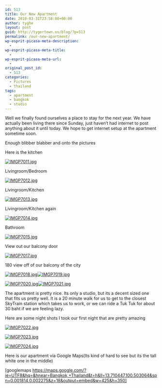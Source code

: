 ```yaml
---
id: 513
title: Our New Apartment
date: 2010-03-31T23:58:08+00:00
author: tyghe
layout: post
guid: http://tygertown.us/blog/?p=513
permalink: /our-new-apartment/
wp-esprit-picasa-meta-description:
  - 
wp-esprit-picasa-meta-title:
  - 
wp-esprit-picasa-meta-url:
  - 
original_post_id:
  - 513
categories:
  - Pictures
  - thailand
tags:
  - apartment
  - bangkok
  - studio
---
```

Well we finally found ourselves a place to stay for the next year. We have actually been living there since Sunday, just haven&#8217;t had internet to post anything about it until today. We hope to get internet setup at the apartment sometime soon.

Enough blibber blabber and onto the pictures

Here is the kitchen

<a rel="lightbox[513]" href="http://lh5.ggpht.com/_wdJ3rlAqngs/S7QzKw6dWZI/AAAAAAAACNc/LbppXW8gHhw/s800/IMGP7011.jpg"><img src="http://lh5.ggpht.com/_wdJ3rlAqngs/S7QzKw6dWZI/AAAAAAAACNc/LbppXW8gHhw/s200/IMGP7011.jpg" alt="IMGP7011.jpg" /></a>

Livingroom/Bedroom

<a rel="lightbox[513]" href="http://lh5.ggpht.com/_wdJ3rlAqngs/S7QzKw6dWZI/AAAAAAAACNc/LbppXW8gHhw/s800/IMGP7011.jpg"></a><a rel="lightbox[513]" href="http://lh5.ggpht.com/_wdJ3rlAqngs/S7QzLqqOK4I/AAAAAAAACNg/1RyQLn4BXcE/s800/IMGP7012.jpg"><img src="http://lh5.ggpht.com/_wdJ3rlAqngs/S7QzLqqOK4I/AAAAAAAACNg/1RyQLn4BXcE/s200/IMGP7012.jpg" alt="IMGP7012.jpg" /></a>

Livingroom/Kitchen

<a rel="lightbox[513]" href="http://lh3.ggpht.com/_wdJ3rlAqngs/S7QzMpegBAI/AAAAAAAACNk/KbhNCuASUNY/s800/IMGP7013.jpg"><img src="http://lh3.ggpht.com/_wdJ3rlAqngs/S7QzMpegBAI/AAAAAAAACNk/KbhNCuASUNY/s200/IMGP7013.jpg" alt="IMGP7013.jpg" /></a>

Livingroom/Kitchen again

<a rel="lightbox[513]" href="http://lh5.ggpht.com/_wdJ3rlAqngs/S7QzOQBzF3I/AAAAAAAACNo/kJu7Q2azp34/s800/IMGP7014.jpg"><img src="http://lh5.ggpht.com/_wdJ3rlAqngs/S7QzOQBzF3I/AAAAAAAACNo/kJu7Q2azp34/s200/IMGP7014.jpg" alt="IMGP7014.jpg" /></a>

Bathroom

<a rel="lightbox[513]" href="http://lh5.ggpht.com/_wdJ3rlAqngs/S7QzP9kBP-I/AAAAAAAACNs/Bw_3lrevHAU/s800/IMGP7015.jpg"><img src="http://lh5.ggpht.com/_wdJ3rlAqngs/S7QzP9kBP-I/AAAAAAAACNs/Bw_3lrevHAU/s200/IMGP7015.jpg" alt="IMGP7015.jpg" /></a>

View out our balcony door

<a rel="lightbox[513]" href="http://lh4.ggpht.com/_wdJ3rlAqngs/S7QzTTTGIyI/AAAAAAAACNw/KO8_p0_Nl98/s800/IMGP7017.jpg"><img src="http://lh4.ggpht.com/_wdJ3rlAqngs/S7QzTTTGIyI/AAAAAAAACNw/KO8_p0_Nl98/s200/IMGP7017.jpg" alt="IMGP7017.jpg" /></a>

180 view off of our balcony of the city

<a rel="lightbox[513]" href="http://lh3.ggpht.com/_wdJ3rlAqngs/S7QzVI82oJI/AAAAAAAACN0/0Qmwuyrg0L4/s800/IMGP7018.jpg"><img src="http://lh3.ggpht.com/_wdJ3rlAqngs/S7QzVI82oJI/AAAAAAAACN0/0Qmwuyrg0L4/s200/IMGP7018.jpg" alt="IMGP7018.jpg" /></a><a rel="lightbox[513]" href="http://lh5.ggpht.com/_wdJ3rlAqngs/S7QzWj-K1-I/AAAAAAAACN4/69moboAYKAM/s800/IMGP7019.jpg"><img src="http://lh5.ggpht.com/_wdJ3rlAqngs/S7QzWj-K1-I/AAAAAAAACN4/69moboAYKAM/s200/IMGP7019.jpg" alt="IMGP7019.jpg" /></a>

<a rel="lightbox[513]" href="http://lh5.ggpht.com/_wdJ3rlAqngs/S7QzWj-K1-I/AAAAAAAACN4/69moboAYKAM/s800/IMGP7019.jpg"></a><a rel="lightbox[513]" href="http://lh3.ggpht.com/_wdJ3rlAqngs/S7QzYtt8CrI/AAAAAAAACN8/Ql9eN-ir6lE/s800/IMGP7020.jpg"><img src="http://lh3.ggpht.com/_wdJ3rlAqngs/S7QzYtt8CrI/AAAAAAAACN8/Ql9eN-ir6lE/s200/IMGP7020.jpg" alt="IMGP7020.jpg" /></a><a rel="lightbox[513]" href="http://lh4.ggpht.com/_wdJ3rlAqngs/S7QzaNl7hNI/AAAAAAAACOA/CbpsXwy-lIU/s800/IMGP7021.jpg"><img src="http://lh4.ggpht.com/_wdJ3rlAqngs/S7QzaNl7hNI/AAAAAAAACOA/CbpsXwy-lIU/s200/IMGP7021.jpg" alt="IMGP7021.jpg" /></a>

The apartment is pretty nice. Its only a studio, but its a decent sized one that fits us pretty well. It is a 20 minute walk for us to get to the closest SkyTrain station which takes us to work, or we can ride a Tuk Tuk for about 30 baht if we are feeling lazy.

Here are some night shots I took our first night that are pretty amazing

<a rel="lightbox[513]" href="http://lh4.ggpht.com/_wdJ3rlAqngs/S7QzH8z0BAI/AAAAAAAACNQ/Na_XEwLSUmA/s800/IMGP7022.jpg"><img src="http://lh4.ggpht.com/_wdJ3rlAqngs/S7QzH8z0BAI/AAAAAAAACNQ/Na_XEwLSUmA/s200/IMGP7022.jpg" alt="IMGP7022.jpg" /></a>

<a rel="lightbox[513]" href="http://lh4.ggpht.com/_wdJ3rlAqngs/S7QzH8z0BAI/AAAAAAAACNQ/Na_XEwLSUmA/s800/IMGP7022.jpg"></a><a rel="lightbox[513]" href="http://lh3.ggpht.com/_wdJ3rlAqngs/S7QzIgHI6DI/AAAAAAAACNU/KtnUn6mHmXw/s800/IMGP7023.jpg"><img src="http://lh3.ggpht.com/_wdJ3rlAqngs/S7QzIgHI6DI/AAAAAAAACNU/KtnUn6mHmXw/s200/IMGP7023.jpg" alt="IMGP7023.jpg" /></a>

<a rel="lightbox[513]" href="http://lh3.ggpht.com/_wdJ3rlAqngs/S7QzIgHI6DI/AAAAAAAACNU/KtnUn6mHmXw/s800/IMGP7023.jpg"></a><a rel="lightbox[513]" href="http://lh4.ggpht.com/_wdJ3rlAqngs/S7QzJX5mjZI/AAAAAAAACNY/xtYsD-sWVSM/s800/IMGP7024.jpg"><img src="http://lh4.ggpht.com/_wdJ3rlAqngs/S7QzJX5mjZI/AAAAAAAACNY/xtYsD-sWVSM/s200/IMGP7024.jpg" alt="IMGP7024.jpg" /></a>

Here is our apartment via Google Maps(Its kind of hard to see but its the tall white one in the middle)

[googlemaps https://maps.google.com/?ie=UTF8&hq=&hnear=Bangkok,+Thailand&t=h&ll=13.710447,100.503064&spn=0.001814,0.002275&z=18&output=embed&w=425&h=350]
